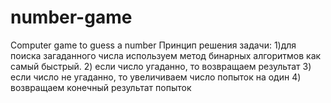 # number-game
Computer game to guess a number
Принцип решения задачи:
1)для поиска загаданного числа используем метод бинарных алгоритмов как самый быстрый.
2) если число угаданно, то возвращаем результат
3) если число не угаданно, то увеличиваем число попыток на один
4) возвращаем конечный результат попыток
